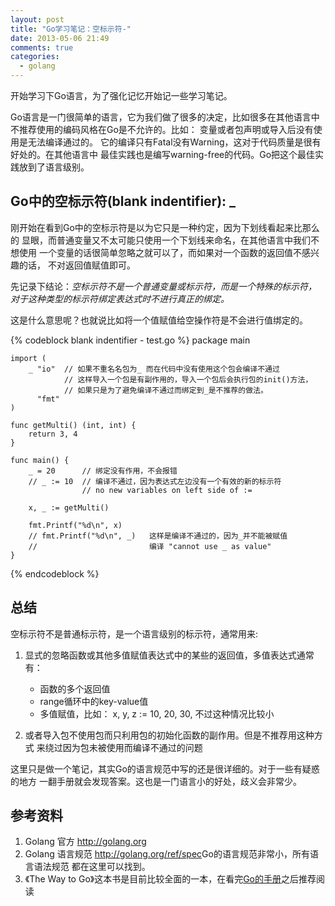 ```yaml
---
layout: post
title: "Go学习笔记：空标示符-"
date: 2013-05-06 21:49
comments: true
categories: 
  - golang
---
```


开始学习下Go语言，为了强化记忆开始记一些学习笔记。

Go语言是一门很简单的语言，它为我们做了很多的决定，比如很多在其他语言中
不推荐使用的编码风格在Go是不允许的。比如： 变量或者包声明或导入后没有使用是无法编译通过的。
它的编译只有Fatal没有Warning，这对于代码质量是很有好处的。在其他语言中
最佳实践也是编写warning-free的代码。Go把这个最佳实践放到了语言级别。

## Go中的空标示符(blank indentifier): _
刚开始在看到Go中的空标示符是以为它只是一种约定，因为下划线看起来比那么的
显眼，而普通变量又不太可能只使用一个下划线来命名，在其他语言中我们不想使用
一个变量的话很简单忽略之就可以了，而如果对一个函数的返回值不感兴趣的话，
不对返回值赋值即可。

先记录下结论：*空标示符不是一个普通变量或标示符，而是一个特殊的标示符，
对于这种类型的标示符绑定表达式时不进行真正的绑定。*

这是什么意思呢？也就说比如将一个值赋值给空操作符是不会进行值绑定的。

{% codeblock blank indentifier - test.go %}
	package main

	import (
		_ "io"  // 如果不重名名包为_ 而在代码中没有使用这个包会编译不通过
				// 这样导入一个包是有副作用的，导入一个包后会执行包的init()方法，
				// 如果只是为了避免编译不通过而绑定到_是不推荐的做法。
		  "fmt"
	)

	func getMulti() (int, int) {
		return 3, 4
	}
	
	func main() {
		_ = 20		// 绑定没有作用，不会报错
		// _ := 10  // 编译不通过，因为表达式左边没有一个有效的新的标示符
					// no new variables on left side of :=

		x, _ := getMulti()

		fmt.Printf("%d\n", x)
		// fmt.Printf("%d\n", _)   这样是编译不通过的，因为_并不能被赋值
		//                         编译 "cannot use _ as value"
	}
{% endcodeblock %}

## 总结

空标示符不是普通标示符，是一个语言级别的标示符，通常用来:

1. 显式的忽略函数或其他多值赋值表达式中的某些的返回值，多值表达式通常有：
    * 函数的多个返回值
    * range循环中的key-value值
    * 多值赋值，比如： x, y, z := 10, 20, 30, 不过这种情况比较小

1. 或者导入包不使用包而只利用包的初始化函数的副作用。但是不推荐用这种方式
   来绕过因为包未被使用而编译不通过的问题

这里只是做一个笔记，其实Go的语言规范中写的还是很详细的。对于一些有疑惑的地方
一翻手册就会发现答案。这也是一门语言小的好处，歧义会非常少。

## 参考资料

1. Golang 官方 <http://golang.org>
1. Golang 语言规范 <http://golang.org/ref/spec>Go的语言规范非常小，所有语言语法规范
   都在这里可以找到。
1. 《The Way to Go》这本书是目前比较全面的一本，在看完[Go的手册](http://golang.org/doc/)之后推荐阅读
